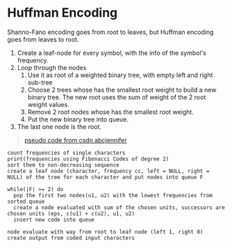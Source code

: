 # Huffman Encoding

Shanno-Fano encoding goes from root to leaves, but Huffman encoding goes from leaves to root.

1. Create a leaf-node for every symbol, with the info of the symbol's frequency.
2. Loop through the nodes
    1. Use it as root of a weighted binary tree, with empty left and right sub-tree
    2. Choose 2 trees whose has the smallest root weight to build a new binary tree.
       The new root uses the sum of weight of the 2 root weight values.
    3. Remove 2 root nodes whose has the smallest root weight.
    4. Put the new binary tree into queue.
3. The last one node is the root.


> [pseudo code from csdn abcjennifer](http://blog.csdn.net/abcjennifer/article/details/8020695)

```
count frequencies of single characters
print(frequencies using Fibonacci Codes of degree 2)
sort them to non-decreasing sequence
create a leaf node (character, frequency cc, left = NULL, right = NULL) of the tree for each character and put nodes into queue F

while(|F| >= 2) do
  pop the first two nodes(u1, u2) with the lowest frequencies from sorted queue
  create a node evaluated with sum of the chosen units, successors are chosen units (eps, c(u1) + c(u2), u1, u2)
  insert new code into queue
  
node evaluate with way from root to leaf node (left 1, right 0)
create output from coded input characters
```

